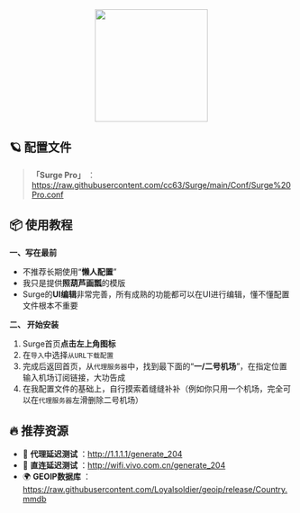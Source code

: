 <div align="center">
 <img src="https://raw.githubusercontent.com/cc63/Surge/main/Module/Surge.png" width="200">
</div>

## 🪐 配置文件
> **「Surge Pro」** ：https://raw.githubusercontent.com/cc63/Surge/main/Conf/Surge%20Pro.conf

## 📦 使用教程

**一、写在最前**

- 不推荐长期使用“**懒人配置**”
- 我只是提供**照葫芦画瓢**的模版
- Surge的**UI编辑**非常完善，所有成熟的功能都可以在UI进行编辑，懂不懂配置文件根本不重要


**二、 开始安装**

1. Surge首页**点击左上角图标**
2. 在`导入`中选择`从URL下载配置`
4. 完成后返回首页，从`代理服务器`中，找到最下面的“**一/二号机场**”，在指定位置输入机场订阅链接，大功告成
5. 在我配置文件的基础上，自行摸索着缝缝补补（例如你只用一个机场，完全可以在`代理服务器`左滑删除二号机场）

## 🔥 推荐资源

-  🛜 **代理延迟测试** ：http://1.1.1.1/generate_204
-  🛜 **直连延迟测试** ：http://wifi.vivo.com.cn/generate_204
-  🌍 **GEOIP数据库** ：https://raw.githubusercontent.com/Loyalsoldier/geoip/release/Country.mmdb
